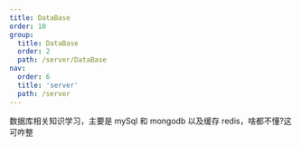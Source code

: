 ```yaml
---
title: DataBase
order: 10
group:
  title: DataBase
  order: 2
  path: /server/DataBase
nav:
  order: 6
  title: 'server'
  path: /server
---
```


数据库相关知识学习，主要是 mySql 和 mongodb 以及缓存 redis，啥都不懂?这可咋整
